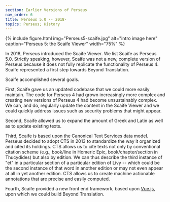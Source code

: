 ```yaml
---
section: Earlier Versions of Perseus
nav_order: 6
title: Perseus 5.0 -- 2018-  
topics: Perseus; History
---
```


{% include figure.html img="Perseus5-scaife.jpg" alt="intro image here" caption="Perseus 5: the Scaife Viewer" width="75%" %}

In 2018, Perseus introduced the Scaife Viewer. We list Scaife as Perseus 5.0. Strictly speaking, however, Scaife was not a new, complete version of Perseus because it does not fully replicate the functionality of Perseus 4.  Scaife represented a first step towards Beyond Translation. 

Scaife accomplished several goals.

First, Scaife gave us an updated codebase that we could more easily maintain. The code for Perseus 4 had grown increasingly more complex and creating new versions of Perseus 4 had become unsustainably complex. We can, and do, regularly update the content in the Scaife Viewer and we could quickly address issues such as security problems that might appear.

Second, Scaife allowed us to expand the amount of Greek and Latin as well as to update existing texts.

Third, Scaife is based upon the Canonical Text Services data model. Perseus decided to adopt CTS in 2013 to standardize the way it organized and cited its holdings. CTS allows us to cite texts not only by conventional citation scheme (e.g., book/line in Homeric Epic, book/chapter/section in Thucydides) but also by edition. We can thus describe the third instance of "et" in a particular section of a particular edition of Livy -- which could be the second instance of that word in another edition or may not even appear at all in yet another edition. CTS allows us to create machine actionable annotations that are precise and easily computed.

Fourth, Scaife provided a new front end framework, based upon [Vue.js]([url](https://vuejs.org/)), upon which we could build Beyond Translation. 
